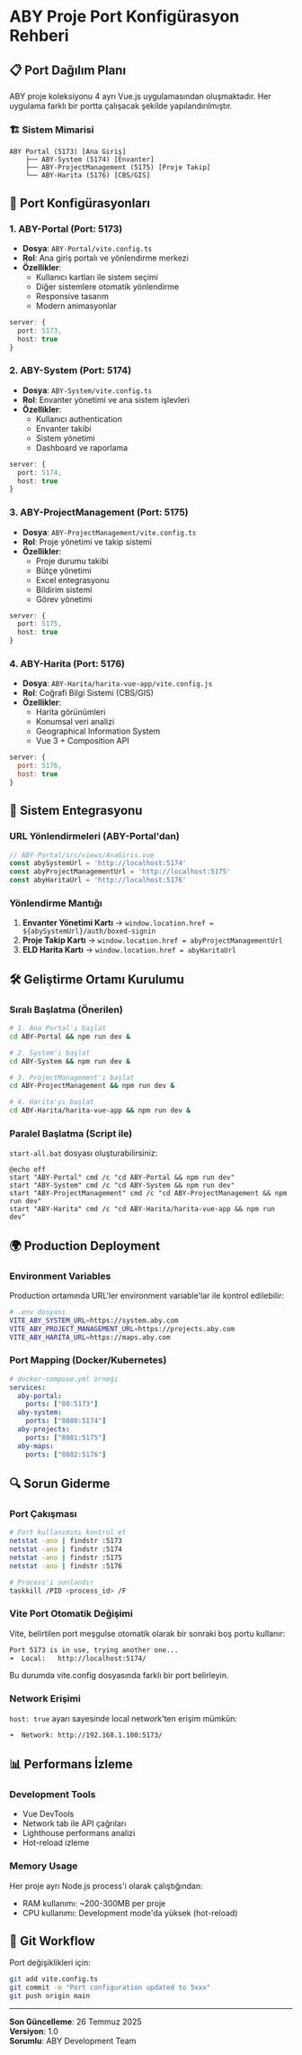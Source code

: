 # ABY Proje Port Konfigürasyon Rehberi

## 📋 Port Dağılım Planı

ABY proje koleksiyonu 4 ayrı Vue.js uygulamasından oluşmaktadır. Her uygulama farklı bir portta çalışacak şekilde yapılandırılmıştır.

### 🏗️ Sistem Mimarisi

```
ABY Portal (5173) [Ana Giriş]
    ├── ABY-System (5174) [Envanter]
    ├── ABY-ProjectManagement (5175) [Proje Takip]
    └── ABY-Harita (5176) [CBS/GIS]
```

## 🔧 Port Konfigürasyonları

### 1. ABY-Portal (Port: 5173)
- **Dosya**: `ABY-Portal/vite.config.ts`
- **Rol**: Ana giriş portalı ve yönlendirme merkezi
- **Özellikler**:
  - Kullanıcı kartları ile sistem seçimi
  - Diğer sistemlere otomatik yönlendirme
  - Responsive tasarım
  - Modern animasyonlar

```typescript
server: {
  port: 5173,
  host: true
}
```

### 2. ABY-System (Port: 5174)
- **Dosya**: `ABY-System/vite.config.ts`
- **Rol**: Envanter yönetimi ve ana sistem işlevleri
- **Özellikler**:
  - Kullanıcı authentication
  - Envanter takibi
  - Sistem yönetimi
  - Dashboard ve raporlama

```typescript
server: {
  port: 5174,
  host: true
}
```

### 3. ABY-ProjectManagement (Port: 5175)
- **Dosya**: `ABY-ProjectManagement/vite.config.ts`
- **Rol**: Proje yönetimi ve takip sistemi
- **Özellikler**:
  - Proje durumu takibi
  - Bütçe yönetimi
  - Excel entegrasyonu
  - Bildirim sistemi
  - Görev yönetimi

```typescript
server: {
  port: 5175,
  host: true
}
```

### 4. ABY-Harita (Port: 5176)
- **Dosya**: `ABY-Harita/harita-vue-app/vite.config.js`
- **Rol**: Coğrafi Bilgi Sistemi (CBS/GIS)
- **Özellikler**:
  - Harita görünümleri
  - Konumsal veri analizi
  - Geographical Information System
  - Vue 3 + Composition API

```javascript
server: {
  port: 5176,
  host: true
}
```

## 🔗 Sistem Entegrasyonu

### URL Yönlendirmeleri (ABY-Portal'dan)

```typescript
// ABY-Portal/src/views/AnaGiris.vue
const abySystemUrl = 'http://localhost:5174'
const abyProjectManagementUrl = 'http://localhost:5175'
const abyHaritaUrl = 'http://localhost:5176'
```

### Yönlendirme Mantığı

1. **Envanter Yönetimi Kartı** → `window.location.href = ${abySystemUrl}/auth/boxed-signin`
2. **Proje Takip Kartı** → `window.location.href = abyProjectManagementUrl`
3. **ELD Harita Kartı** → `window.location.href = abyHaritaUrl`

## 🛠️ Geliştirme Ortamı Kurulumu

### Sıralı Başlatma (Önerilen)

```bash
# 1. Ana Portal'ı başlat
cd ABY-Portal && npm run dev &

# 2. System'i başlat 
cd ABY-System && npm run dev &

# 3. ProjectManagement'ı başlat
cd ABY-ProjectManagement && npm run dev &

# 4. Harita'yı başlat
cd ABY-Harita/harita-vue-app && npm run dev &
```

### Paralel Başlatma (Script ile)

`start-all.bat` dosyası oluşturabilirsiniz:

```batch
@echo off
start "ABY-Portal" cmd /c "cd ABY-Portal && npm run dev"
start "ABY-System" cmd /c "cd ABY-System && npm run dev"  
start "ABY-ProjectManagement" cmd /c "cd ABY-ProjectManagement && npm run dev"
start "ABY-Harita" cmd /c "cd ABY-Harita/harita-vue-app && npm run dev"
```

## 🌍 Production Deployment

### Environment Variables

Production ortamında URL'ler environment variable'lar ile kontrol edilebilir:

```bash
# .env dosyası
VITE_ABY_SYSTEM_URL=https://system.aby.com
VITE_ABY_PROJECT_MANAGEMENT_URL=https://projects.aby.com
VITE_ABY_HARITA_URL=https://maps.aby.com
```

### Port Mapping (Docker/Kubernetes)

```yaml
# docker-compose.yml örneği
services:
  aby-portal:
    ports: ["80:5173"]
  aby-system:
    ports: ["8080:5174"]
  aby-projects:
    ports: ["8081:5175"]
  aby-maps:
    ports: ["8082:5176"]
```

## 🔍 Sorun Giderme

### Port Çakışması

```bash
# Port kullanımını kontrol et
netstat -ano | findstr :5173
netstat -ano | findstr :5174
netstat -ano | findstr :5175
netstat -ano | findstr :5176

# Process'i sonlandır
taskkill /PID <process_id> /F
```

### Vite Port Otomatik Değişimi

Vite, belirtilen port meşgulse otomatik olarak bir sonraki boş portu kullanır:

```bash
Port 5173 is in use, trying another one...
➜  Local:   http://localhost:5174/
```

Bu durumda vite.config dosyasında farklı bir port belirleyin.

### Network Erişimi

`host: true` ayarı sayesinde local network'ten erişim mümkün:

```bash
➜  Network: http://192.168.1.100:5173/
```

## 📊 Performans İzleme

### Development Tools

- Vue DevTools
- Network tab ile API çağrıları
- Lighthouse performans analizi
- Hot-reload izleme

### Memory Usage

Her proje ayrı Node.js process'i olarak çalıştığından:
- RAM kullanımı: ~200-300MB per proje
- CPU kullanımı: Development mode'da yüksek (hot-reload)

## 🔄 Git Workflow

Port değişiklikleri için:

```bash
git add vite.config.ts
git commit -m "Port configuration updated to 5xxx"
git push origin main
```

---

**Son Güncelleme**: 26 Temmuz 2025  
**Versiyon**: 1.0  
**Sorumlu**: ABY Development Team
